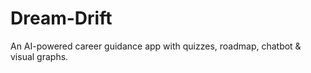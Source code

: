 # Dream-Drift
An AI-powered career guidance app with quizzes, roadmap, chatbot &amp; visual graphs.
